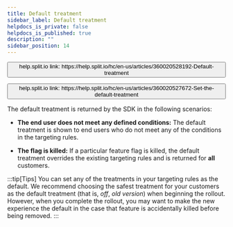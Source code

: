 ```yaml
---
title: Default treatment
sidebar_label: Default treatment
helpdocs_is_private: false
helpdocs_is_published: true
description: ""
sidebar_position: 14
---
```


<p>
  <button style={{borderRadius:'8px', border:'1px', fontFamily:'Courier New', fontWeight:'800', textAlign:'left'}}> help.split.io link: https://help.split.io/hc/en-us/articles/360020528192-Default-treatment </button>
</p>
<p>
  <button style={{borderRadius:'8px', border:'1px', fontFamily:'Courier New', fontWeight:'800', textAlign:'left'}}> help.split.io link: https://help.split.io/hc/en-us/articles/360020527672-Set-the-default-treatment </button>
</p>

The default treatment is returned by the SDK in the following scenarios:

* **The end user does not meet any defined conditions:** The default treatment is shown to end users who do not meet any of the conditions in the targeting rules.

* **The flag is killed:** If a particular feature flag is killed, the default treatment overrides the existing targeting rules and is returned for **all** customers.

<!-- can we replace the following content : -->

:::tip[Tips]
You can set any of the treatments in your targeting rules as the default. We recommend choosing the safest treatment for your customers as the default treatment (that is, _off_, _old version_) when beginning the rollout. However, when you complete the rollout, you may want to make the new experience the default in the case that feature is accidentally killed before being removed.
:::

<!-- with this :

Therefore, if a feature flag is killed or the customer is not exposed to any targeting rules, the flag serves a treatment selected by you. This is also known as the default treatment.

:::tip[Tip]
While you can set any of the treatments in your targeting rules as the default,
your default treatment should always be one that exposes fully tested and safe code.
* In an **on/off** feature flag, the default treatment is typically set to **'off'**.
* In a multivariant feature flag, the default might be **'off'**, or it might be defined as the treatment that is currently used by 100% of traffic.
* At the start of a percentage rollout, we recommend choosing the safest treatment for your customers as the default treatment (that is, **'off'** or **'old version'**).
* At the end of a percentage rollout (at 100% rolled out), you may want to make the new experience the default in case the feature is accidentally killed before being removed.

To set this treatment, refer to the [Target customers](/docs/feature-management-experimentation/feature-management/define-feature-flag-treatments-and-targeting) guide.
:::

-->